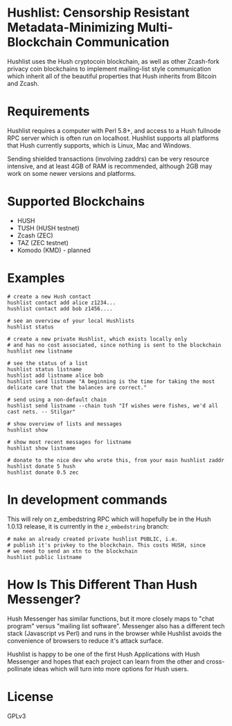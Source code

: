 # Hushlist: Censorship Resistant Metadata-Minimizing Multi-Blockchain Communication

Hushlist uses the Hush cryptocoin blockchain, as well as other Zcash-fork privacy coin
blockchains to implement mailing-list style communication which inherit all of
the beautiful properties that Hush inherits from Bitcoin and Zcash.

# Requirements

Hushlist requires a computer with Perl 5.8+, and access to a Hush fullnode RPC server
which is often run on localhost. Hushlist supports all platforms that Hush currently
supports, which is Linux, Mac and Windows.

Sending shielded transactions (involving zaddrs) can be very resource
intensive, and at least 4GB of RAM is recommended, although 2GB may work on
some newer versions and platforms.

# Supported Blockchains

* HUSH
* TUSH  (HUSH testnet)
* Zcash (ZEC)
* TAZ   (ZEC testnet)
* Komodo (KMD) - planned

# Examples

    # create a new Hush contact
    hushlist contact add alice z1234...
    hushlist contact add bob z1456....

    # see an overview of your local Hushlists
    hushlist status

    # create a new private Hushlist, which exists locally only
    # and has no cost associated, since nothing is sent to the blockchain
    hushlist new listname

    # see the status of a list
    hushlist status listname
    hushlist add listname alice bob
    hushlist send listname "A beginning is the time for taking the most delicate care that the balances are correct."

    # send using a non-default chain
    hushlist send listname --chain tush "If wishes were fishes, we'd all cast nets. -- Stilgar"

    # show overview of lists and messages
    hushlist show

    # show most recent messages for listname
    hushlist show listname

    # donate to the nice dev who wrote this, from your main hushlist zaddr
    hushlist donate 5 hush
    hushlist donate 0.5 zec

# In development commands

This will rely on z\_embedstring RPC which will hopefully be in the Hush 1.0.13 release,
it is currently in the `z_embedstring` branch:

    # make an already created private hushlist PUBLIC, i.e.
    # publish it's privkey to the blockchain. This costs HUSH, since
    # we need to send an xtn to the blockchain
    hushlist public listname

# How Is This Different Than Hush Messenger?

Hush Messenger has similar functions, but it more closely maps to "chat
program" versus "mailing list software". Messenger also has a different tech
stack (Javascript vs Perl) and runs in the browser while Hushlist avoids the
convenience of browsers to reduce it's attack surface.

Hushlist is happy to be one of the first Hush Applications with Hush Messenger
and hopes that each project can learn from the other and cross-pollinate ideas
which will turn into more options for Hush users.

# License

GPLv3
